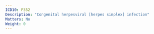 ```yaml
---
ICD10: P352
Description: "Congenital herpesviral [herpes simplex] infection"
Matters: No
Weight: 0
---
```

